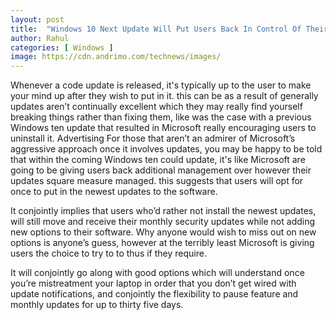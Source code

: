 ```yaml
---
layout: post
title:  "Windows 10 Next Update Will Put Users Back In Control Of Their Updates"
author: Rahul
categories: [ Windows ]
image: https://cdn.andrimo.com/technews/images/
---
```

Whenever a code update is released, it's typically up to the user to make your mind up after they wish to put in it. this can be as a result of generally updates aren’t continually excellent which they may really find yourself breaking things rather than fixing them, like was the case with a previous Windows ten update that resulted in Microsoft really encouraging users to uninstall it.
Advertising
For those that aren’t an admirer of Microsoft’s aggressive approach once it involves updates, you may be happy to be told that within the coming Windows ten could update, it's like Microsoft are going to be giving users back additional management over however their updates square measure managed. this suggests that users will opt for once to put in the newest updates to the software.

It conjointly implies that users who’d rather not install the newest updates, will still move and receive their monthly security updates while not adding new options to their software. Why anyone would wish to miss out on new options is anyone’s guess, however at the terribly least Microsoft is giving users the choice to try to to thus if they require.

It will conjointly go along with good options which will understand once you’re mistreatment your laptop in order that you don’t get wired with update notifications, and conjointly the flexibility to pause feature and monthly updates for up to thirty five days.
